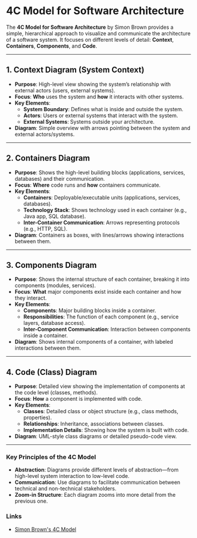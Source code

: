 # 4C Model for Software Architecture

The **4C Model for Software Architecture** by Simon Brown provides a simple, hierarchical approach to visualize and communicate the architecture of a software system. It focuses on different levels of detail: **Context**, **Containers**, **Components**, and **Code**.

---

## 1. Context Diagram (System Context)
- **Purpose**: High-level view showing the system’s relationship with external actors (users, external systems).
- **Focus**: **Who** uses the system and **how** it interacts with other systems.
- **Key Elements**:
    - **System Boundary**: Defines what is inside and outside the system.
    - **Actors**: Users or external systems that interact with the system.
    - **External Systems**: Systems outside your architecture.
- **Diagram**: Simple overview with arrows pointing between the system and external actors/systems.

---

## 2. Containers Diagram
- **Purpose**: Shows the high-level building blocks (applications, services, databases) and their communication.
- **Focus**: **Where** code runs and **how** containers communicate.
- **Key Elements**:
    - **Containers**: Deployable/executable units (applications, services, databases).
    - **Technology Stack**: Shows technology used in each container (e.g., Java app, SQL database).
    - **Inter-Container Communication**: Arrows representing protocols (e.g., HTTP, SQL).
- **Diagram**: Containers as boxes, with lines/arrows showing interactions between them.

---

## 3. Components Diagram
- **Purpose**: Shows the internal structure of each container, breaking it into components (modules, services).
- **Focus**: **What** major components exist inside each container and how they interact.
- **Key Elements**:
    - **Components**: Major building blocks inside a container.
    - **Responsibilities**: The function of each component (e.g., service layers, database access).
    - **Inter-Component Communication**: Interaction between components inside a container.
- **Diagram**: Shows internal components of a container, with labeled interactions between them.

---

## 4. Code (Class) Diagram
- **Purpose**: Detailed view showing the implementation of components at the code level (classes, methods).
- **Focus**: **How** a component is implemented with code.
- **Key Elements**:
    - **Classes**: Detailed class or object structure (e.g., class methods, properties).
    - **Relationships**: Inheritance, associations between classes.
    - **Implementation Details**: Showing how the system is built with code.
- **Diagram**: UML-style class diagrams or detailed pseudo-code view.

---

### Key Principles of the 4C Model
- **Abstraction**: Diagrams provide different levels of abstraction—from high-level system interaction to low-level code.
- **Communication**: Use diagrams to facilitate communication between technical and non-technical stakeholders.
- **Zoom-in Structure**: Each diagram zooms into more detail from the previous one.

### Links
- [Simon Brown's 4C Model](https://c4model.com/)
